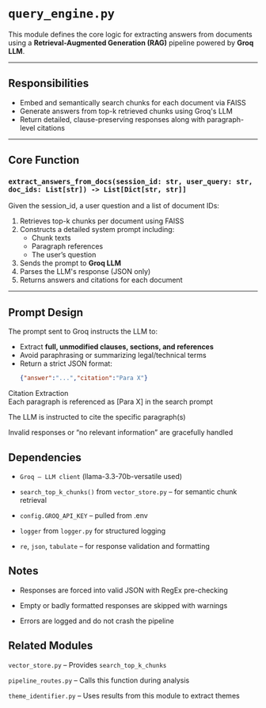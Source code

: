 # `query_engine.py`

This module defines the core logic for extracting answers from documents using a **Retrieval-Augmented Generation (RAG)** pipeline powered by **Groq LLM**.

---

## Responsibilities

- Embed and semantically search chunks for each document via FAISS
- Generate answers from top-k retrieved chunks using Groq's LLM
- Return detailed, clause-preserving responses along with paragraph-level citations

---

## Core Function

### `extract_answers_from_docs(session_id: str, user_query: str, doc_ids: List[str]) -> List[Dict[str, str]]`

Given the session_id, a user question and a list of document IDs:

1. Retrieves top-k chunks per document using FAISS
2. Constructs a detailed system prompt including:
   - Chunk texts
   - Paragraph references
   - The user’s question
3. Sends the prompt to **Groq LLM**
4. Parses the LLM's response (JSON only)
5. Returns answers and citations for each document

---

## Prompt Design

The prompt sent to Groq instructs the LLM to:

- Extract **full, unmodified clauses, sections, and references**
- Avoid paraphrasing or summarizing legal/technical terms
- Return a strict JSON format:
  ```json
  {"answer":"...","citation":"Para X"}
Citation Extraction \
Each paragraph is referenced as [Para X] in the search prompt

The LLM is instructed to cite the specific paragraph(s)

Invalid responses or “no relevant information” are gracefully handled

## Dependencies
- `Groq – LLM client` (llama-3.3-70b-versatile used)

- `search_top_k_chunks()` from `vector_store.py` – for semantic chunk retrieval

- `config.GROQ_API_KEY` – pulled from .env

- `logger` from `logger.py` for structured logging

- `re`, `json`, `tabulate` – for response validation and formatting

## Notes
- Responses are forced into valid JSON with RegEx pre-checking

- Empty or badly formatted responses are skipped with warnings

- Errors are logged and do not crash the pipeline

## Related Modules
`vector_store.py` – Provides `search_top_k_chunks`

`pipeline_routes.py` – Calls this function during analysis

`theme_identifier.py` – Uses results from this module to extract themes
